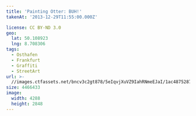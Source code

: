 ```yaml
---
title: 'Painting Otter: BUH!'
takenAt: '2013-12-29T11:55:00.000Z'

license: CC BY-ND 3.0
geo:
  lat: 50.108923
  lng: 8.708306
tags:
  - Osthafen
  - Frankfurt
  - Graffiti
  - StreetArt
url: >-
  //images.ctfassets.net/bncv3c2gt878/5eIqvjXuVZ9IahRNmeEJaI/1ac48752879b0710c3b0ed03fe562d83/painting-otter-buh_11625983816_o
size: 4466433
image:
  width: 4288
  height: 2848
---
```

